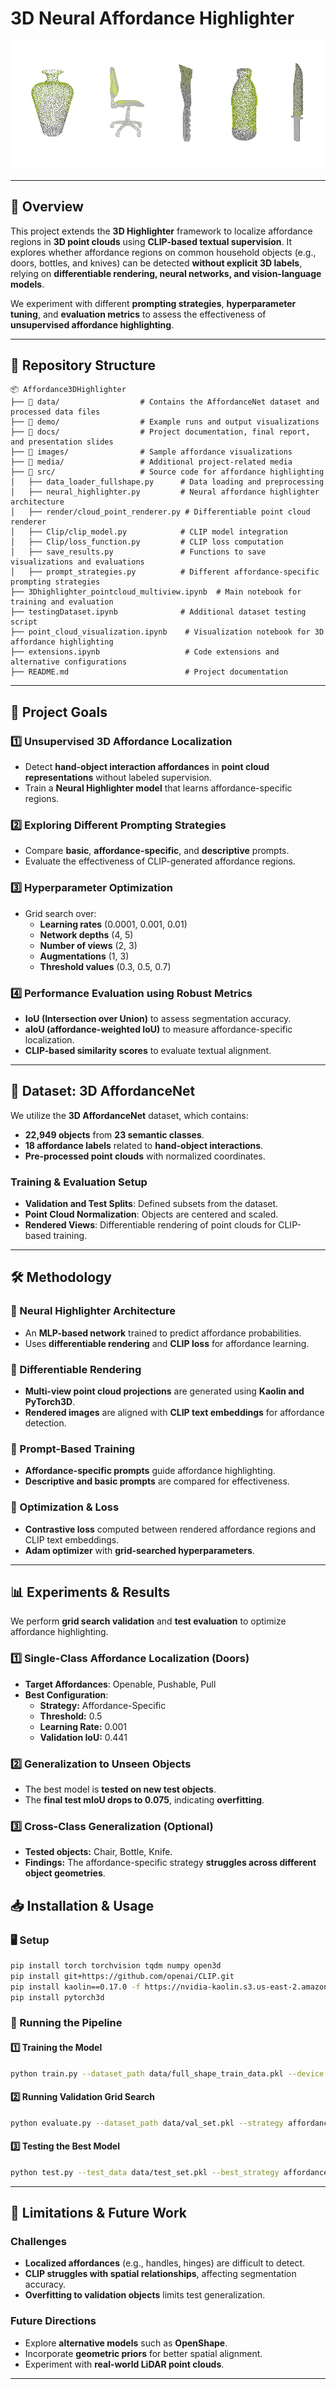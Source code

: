 

# **3D Neural Affordance Highlighter**

![Project Preview](./data/projectbanner.png)  

---

## **📌 Overview**
This project extends the **3D Highlighter** framework to localize affordance regions in **3D point clouds** using **CLIP-based textual supervision**. It explores whether affordance regions on common household objects (e.g., doors, bottles, and knives) can be detected **without explicit 3D labels**, relying on **differentiable rendering, neural networks, and vision-language models**.

We experiment with different **prompting strategies**, **hyperparameter tuning**, and **evaluation metrics** to assess the effectiveness of **unsupervised affordance highlighting**.

---

## **📂 Repository Structure**
```
📦 Affordance3DHighlighter
├── 📁 data/                  # Contains the AffordanceNet dataset and processed data files
├── 📁 demo/                  # Example runs and output visualizations
├── 📁 docs/                  # Project documentation, final report, and presentation slides
├── 📁 images/                # Sample affordance visualizations
├── 📁 media/                 # Additional project-related media
├── 📁 src/                   # Source code for affordance highlighting
│   ├── data_loader_fullshape.py      # Data loading and preprocessing
│   ├── neural_highlighter.py         # Neural affordance highlighter architecture
│   ├── render/cloud_point_renderer.py # Differentiable point cloud renderer
│   ├── Clip/clip_model.py            # CLIP model integration
│   ├── Clip/loss_function.py         # CLIP loss computation
│   ├── save_results.py               # Functions to save visualizations and evaluations
│   ├── prompt_strategies.py          # Different affordance-specific prompting strategies
├── 3Dhighlighter_pointcloud_multiview.ipynb  # Main notebook for training and evaluation
├── testingDataset.ipynb              # Additional dataset testing script
├── point_cloud_visualization.ipynb    # Visualization notebook for 3D affordance highlighting
├── extensions.ipynb                   # Code extensions and alternative configurations
├── README.md                          # Project documentation
```

---

## **🎯 Project Goals**
### **1️⃣ Unsupervised 3D Affordance Localization**
- Detect **hand-object interaction affordances** in **point cloud representations** without labeled supervision.
- Train a **Neural Highlighter model** that learns affordance-specific regions.

### **2️⃣ Exploring Different Prompting Strategies**
- Compare **basic**, **affordance-specific**, and **descriptive** prompts.
- Evaluate the effectiveness of CLIP-generated affordance regions.

### **3️⃣ Hyperparameter Optimization**
- Grid search over:
  - **Learning rates** (0.0001, 0.001, 0.01)
  - **Network depths** (4, 5)
  - **Number of views** (2, 3)
  - **Augmentations** (1, 3)
  - **Threshold values** (0.3, 0.5, 0.7)

### **4️⃣ Performance Evaluation using Robust Metrics**
- **IoU (Intersection over Union)** to assess segmentation accuracy.
- **aIoU (affordance-weighted IoU)** to measure affordance-specific localization.
- **CLIP-based similarity scores** to evaluate textual alignment.

---

## **📂 Dataset: 3D AffordanceNet**
We utilize the **3D AffordanceNet** dataset, which contains:
- **22,949 objects** from **23 semantic classes**.
- **18 affordance labels** related to **hand-object interactions**.
- **Pre-processed point clouds** with normalized coordinates.

### **Training & Evaluation Setup**
- **Validation and Test Splits**: Defined subsets from the dataset.
- **Point Cloud Normalization**: Objects are centered and scaled.
- **Rendered Views**: Differentiable rendering of point clouds for CLIP-based training.

---

## **🛠️ Methodology**
### **🔹 Neural Highlighter Architecture**
- An **MLP-based network** trained to predict affordance probabilities.
- Uses **differentiable rendering** and **CLIP loss** for affordance learning.

### **🔹 Differentiable Rendering**
- **Multi-view point cloud projections** are generated using **Kaolin and PyTorch3D**.
- **Rendered images** are aligned with **CLIP text embeddings** for affordance detection.

### **🔹 Prompt-Based Training**
- **Affordance-specific prompts** guide affordance highlighting.
- **Descriptive and basic prompts** are compared for effectiveness.

### **🔹 Optimization & Loss**
- **Contrastive loss** computed between rendered affordance regions and CLIP text embeddings.
- **Adam optimizer** with **grid-searched hyperparameters**.

---

## **📊 Experiments & Results**
We perform **grid search validation** and **test evaluation** to optimize affordance highlighting.

### **1️⃣ Single-Class Affordance Localization (Doors)**
- **Target Affordances**: Openable, Pushable, Pull
- **Best Configuration**:  
  - **Strategy:** Affordance-Specific  
  - **Threshold:** 0.5  
  - **Learning Rate:** 0.001  
  - **Validation IoU:** 0.441  

### **2️⃣ Generalization to Unseen Objects**
- The best model is **tested on new test objects**.
- The **final test mIoU drops to 0.075**, indicating **overfitting**.

### **3️⃣ Cross-Class Generalization (Optional)**
- **Tested objects:** Chair, Bottle, Knife.
- **Findings:** The affordance-specific strategy **struggles across different object geometries**.


## **📥 Installation & Usage**
### **🖥️ Setup**
```bash
pip install torch torchvision tqdm numpy open3d
pip install git+https://github.com/openai/CLIP.git
pip install kaolin==0.17.0 -f https://nvidia-kaolin.s3.us-east-2.amazonaws.com/torch-2.5.1_cu121.html
pip install pytorch3d
```

### **🚀 Running the Pipeline**
#### **1️⃣ Training the Model**
```bash
python train.py --dataset_path data/full_shape_train_data.pkl --device cuda
```

#### **2️⃣ Running Validation Grid Search**
```bash
python evaluate.py --dataset_path data/val_set.pkl --strategy affordance_specific --threshold 0.5
```

#### **3️⃣ Testing the Best Model**
```bash
python test.py --test_data data/test_set.pkl --best_strategy affordance_specific --best_threshold 0.5
```

---

## **📌 Limitations & Future Work**
### **Challenges**
- **Localized affordances** (e.g., handles, hinges) are difficult to detect.
- **CLIP struggles with spatial relationships**, affecting segmentation accuracy.
- **Overfitting to validation objects** limits test generalization.

### **Future Directions**
- Explore **alternative models** such as **OpenShape**.
- Incorporate **geometric priors** for better spatial alignment.
- Experiment with **real-world LiDAR point clouds**.

---
